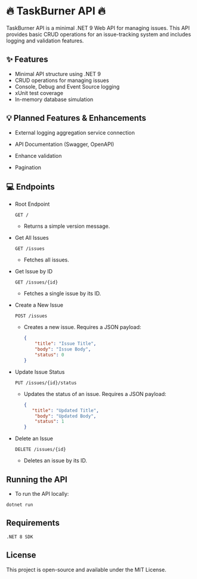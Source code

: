 # 🔥 TaskBurner API 🔥

TaskBurner API is a minimal .NET 9 Web API for managing issues. 
This API provides basic CRUD operations for an issue-tracking system 
and includes logging and validation features. 

## ✨ Features

- Minimal API structure using .NET 9
- CRUD operations for managing issues
- Console, Debug and Event Source logging
- xUnit test coverage
- In-memory database simulation

## 💡 Planned Features & Enhancements

- External logging aggregation service connection

- API Documentation (Swagger, OpenAPI)

- Enhance validation

- Pagination

## 💻 Endpoints

- Root Endpoint
  
  ```plantext
  GET /
  ```
  
  - Returns a simple version message.

- Get All Issues
  
  ```plaintext
  GET /issues  
  ```
  
  - Fetches all issues.

- Get Issue by ID
  
  ```plaintext
  GET /issues/{id}
  ```
  
  - Fetches a single issue by its ID.

- Create a New Issue
  
  ```plaintext
  POST /issues
  ```
  
  - Creates a new issue. Requires a JSON payload:
 
    ```json
    {
        "title": "Issue Title",
        "body": "Issue Body",
        "status": 0
    }
    ```
    
- Update Issue Status

  ```plaintext
  PUT /issues/{id}/status
  ```
  
  - Updates the status of an issue. Requires a JSON payload:
    ```json
    {
       "title": "Updated Title",
        "body": "Updated Body",
        "status": 1
    }
    ```

- Delete an Issue

  ```plaintext
  DELETE /issues/{id}
  ```
  
  - Deletes an issue by its ID.

## Running the API

- To run the API locally:

`dotnet run`

## Requirements

`.NET 8 SDK`

## License

This project is open-source and available under the MIT License.

